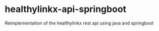 # healthylinkx-api-springboot
Reimplementation of the healthylinkx rest api using java and springboot
